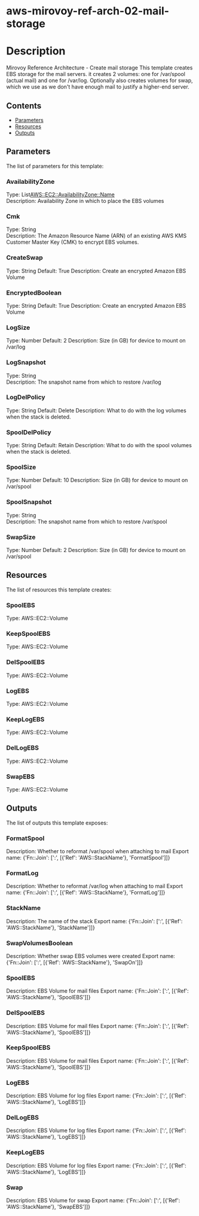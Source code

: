 # aws-mirovoy-ref-arch-02-mail-storage
# Description
Mirovoy Reference Architecture - Create mail storage This template creates EBS storage for the mail servers. it creates 2 volumes: one for /var/spool (actual mail) and one for /var/log. Optionally also creates volumes for swap, which we use as we don't have enough mail to justify a higher-end server.

## Contents
- [Parameters](#parameters)
- [Resources](#resources)
- [Outputs](#outputs)

## Parameters
The list of parameters for this template:

### AvailabilityZone 
Type: List<AWS::EC2::AvailabilityZone::Name>  
Description: Availability Zone in which to place the EBS volumes 
### Cmk 
Type: String  
Description: The Amazon Resource Name (ARN) of an existing AWS KMS Customer Master Key (CMK) to encrypt EBS volumes. 
### CreateSwap 
Type: String 
Default: True 
Description: Create an encrypted Amazon EBS Volume 
### EncryptedBoolean 
Type: String 
Default: True 
Description: Create an encrypted Amazon EBS Volume 
### LogSize 
Type: Number 
Default: 2 
Description: Size (in GB) for device to mount on /var/log 
### LogSnapshot 
Type: String  
Description: The snapshot name from which to restore /var/log 
### LogDelPolicy 
Type: String 
Default: Delete 
Description: What to do with the log volumes when the stack is deleted. 
### SpoolDelPolicy 
Type: String 
Default: Retain 
Description: What to do with the spool volumes when the stack is deleted. 
### SpoolSize 
Type: Number 
Default: 10 
Description: Size (in GB) for device to mount on /var/spool 
### SpoolSnapshot 
Type: String  
Description: The snapshot name from which to restore /var/spool 
### SwapSize 
Type: Number 
Default: 2 
Description: Size (in GB) for device to mount on /var/spool 

## Resources
The list of resources this template creates:

### SpoolEBS 
Type: AWS::EC2::Volume  
### KeepSpoolEBS 
Type: AWS::EC2::Volume  
### DelSpoolEBS 
Type: AWS::EC2::Volume  
### LogEBS 
Type: AWS::EC2::Volume  
### KeepLogEBS 
Type: AWS::EC2::Volume  
### DelLogEBS 
Type: AWS::EC2::Volume  
### SwapEBS 
Type: AWS::EC2::Volume  

## Outputs
The list of outputs this template exposes:

### FormatSpool 
Description: Whether to reformat /var/spool when attaching to mail 
Export name: {'Fn::Join': [':', [{'Ref': 'AWS::StackName'}, 'FormatSpool']]}  

### FormatLog 
Description: Whether to reformat /var/log when attaching to mail 
Export name: {'Fn::Join': [':', [{'Ref': 'AWS::StackName'}, 'FormatLog']]}  

### StackName 
Description: The name of the stack 
Export name: {'Fn::Join': [':', [{'Ref': 'AWS::StackName'}, 'StackName']]}  

### SwapVolumesBoolean 
Description: Whether swap EBS volumes were created 
Export name: {'Fn::Join': [':', [{'Ref': 'AWS::StackName'}, 'SwapOn']]}  

### SpoolEBS 
Description: EBS Volume for mail files 
Export name: {'Fn::Join': [':', [{'Ref': 'AWS::StackName'}, 'SpoolEBS']]}  

### DelSpoolEBS 
Description: EBS Volume for mail files 
Export name: {'Fn::Join': [':', [{'Ref': 'AWS::StackName'}, 'SpoolEBS']]}  

### KeepSpoolEBS 
Description: EBS Volume for mail files 
Export name: {'Fn::Join': [':', [{'Ref': 'AWS::StackName'}, 'SpoolEBS']]}  

### LogEBS 
Description: EBS Volume for log files 
Export name: {'Fn::Join': [':', [{'Ref': 'AWS::StackName'}, 'LogEBS']]}  

### DelLogEBS 
Description: EBS Volume for log files 
Export name: {'Fn::Join': [':', [{'Ref': 'AWS::StackName'}, 'LogEBS']]}  

### KeepLogEBS 
Description: EBS Volume for log files 
Export name: {'Fn::Join': [':', [{'Ref': 'AWS::StackName'}, 'LogEBS']]}  

### Swap 
Description: EBS Volume for swap 
Export name: {'Fn::Join': [':', [{'Ref': 'AWS::StackName'}, 'SwapEBS']]}  

